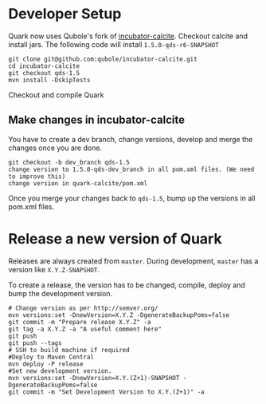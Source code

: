 Developer Setup
===============
Quark now uses Qubole's fork of [incubator-calcite](https://github.com/qubole/incubator-calcite). 
Checkout calcite and install jars. The following code will install `1.5.0-qds-r6-SNAPSHOT`

    git clone git@github.com:qubole/incubator-calcite.git
    cd incubator-calcite
    git checkout qds-1.5
    mvn install -DskipTests
    
Checkout and compile Quark

Make changes in incubator-calcite
---------------------------------

You have to create a dev branch, change versions, develop and merge the changes once you are done.
 
    git checkout -b dev_branch qds-1.5
    change version to 1.5.0-qds-dev_branch in all pom.xml files. (We need to improve this)
    change version in quark-calcite/pom.xml
    
Once you merge your changes back to `qds-1.5`, bump up the versions in all pom.xml files.

Release a new version of Quark
==============================

Releases are always created from `master`. During development, `master` 
has a version like `X.Y.Z-SNAPSHOT`. 
 
To create a release, the version has to be changed, compile, deploy and 
bump the development version.
 
    # Change version as per http://semver.org/
    mvn versions:set -DnewVersion=X.Y.Z -DgenerateBackupPoms=false
    git commit -m "Prepare release X.Y.Z" -a
    git tag -a X.Y.Z -a "A useful comment here"
    git push
    git push --tags
    # SSH to build machine if required
    #Deploy to Maven Central
    mvn deploy -P release
    #Set new development version.
    mvn versions:set -DnewVersion=X.Y.(Z+1)-SNAPSHOT -DgenerateBackupPoms=false
    git commit -m "Set Development Version to X.Y.(Z+1)" -a
 
